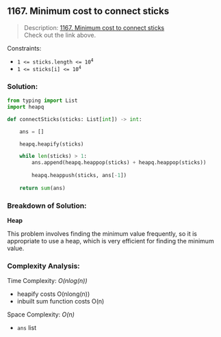 ## 1167. Minimum cost to connect sticks

>Description: [1167. Minimum cost to connect sticks](https://leetcode.com/problems/minimum-cost-to-connect-sticks/)\
Check out the link above.


Constraints:

- <code>1 <= sticks.length <= 10<sup>4</sup></code> 
- <code>1 <= sticks[i] <= 10<sup>4</sup></code> 


### Solution: 

```python
from typing import List
import heapq

def connectSticks(sticks: List[int]) -> int:

    ans = []

    heapq.heapify(sticks)

    while len(sticks) > 1:
        ans.append(heapq.heappop(sticks) + heapq.heappop(sticks))
        
        heapq.heappush(sticks, ans[-1])
        
    return sum(ans)
```
### Breakdown of Solution:

**Heap**

This problem involves finding the minimum value frequently, so it is appropriate to use a heap, which is very efficient for finding the minimum value.

### Complexity Analysis:

Time Complexity: *O(nlog(n))*

- heapify costs O(nlong(n))
- inbuilt sum function costs O(n)

Space Complexity: *O(n)*

- `ans` list
    
